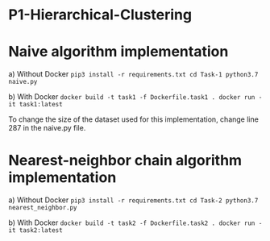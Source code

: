 # P1-Hierarchical-Clustering

# Naive algorithm implementation 

a) Without Docker
    `pip3 install -r requirements.txt
    cd Task-1
    python3.7 naive.py`

b) With Docker
    `docker build -t task1 -f Dockerfile.task1 .
    docker run -it task1:latest`

To change the size of the dataset used for this implementation, change line 287 in the naive.py file.
# Nearest-neighbor chain algorithm implementation

a) Without Docker
    `pip3 install -r requirements.txt
    cd Task-2
    python3.7 nearest_neighbor.py`

b) With Docker
    `docker build -t task2 -f Dockerfile.task2 .
    docker run -it task2:latest `
